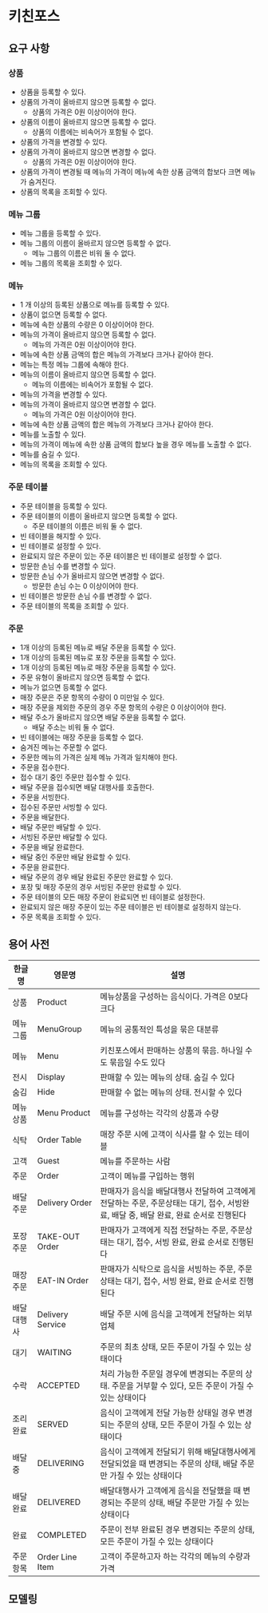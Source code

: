 # 키친포스

## 요구 사항

### 상품

- 상품을 등록할 수 있다.
- 상품의 가격이 올바르지 않으면 등록할 수 없다.
    - 상품의 가격은 0원 이상이어야 한다.
- 상품의 이름이 올바르지 않으면 등록할 수 없다.
    - 상품의 이름에는 비속어가 포함될 수 없다.
- 상품의 가격을 변경할 수 있다.
- 상품의 가격이 올바르지 않으면 변경할 수 없다.
    - 상품의 가격은 0원 이상이어야 한다.
- 상품의 가격이 변경될 때 메뉴의 가격이 메뉴에 속한 상품 금액의 합보다 크면 메뉴가 숨겨진다.
- 상품의 목록을 조회할 수 있다.

### 메뉴 그룹

- 메뉴 그룹을 등록할 수 있다.
- 메뉴 그룹의 이름이 올바르지 않으면 등록할 수 없다.
    - 메뉴 그룹의 이름은 비워 둘 수 없다.
- 메뉴 그룹의 목록을 조회할 수 있다.

### 메뉴

- 1 개 이상의 등록된 상품으로 메뉴를 등록할 수 있다.
- 상품이 없으면 등록할 수 없다.
- 메뉴에 속한 상품의 수량은 0 이상이어야 한다.
- 메뉴의 가격이 올바르지 않으면 등록할 수 없다.
    - 메뉴의 가격은 0원 이상이어야 한다.
- 메뉴에 속한 상품 금액의 합은 메뉴의 가격보다 크거나 같아야 한다.
- 메뉴는 특정 메뉴 그룹에 속해야 한다.
- 메뉴의 이름이 올바르지 않으면 등록할 수 없다.
    - 메뉴의 이름에는 비속어가 포함될 수 없다.
- 메뉴의 가격을 변경할 수 있다.
- 메뉴의 가격이 올바르지 않으면 변경할 수 없다.
    - 메뉴의 가격은 0원 이상이어야 한다.
- 메뉴에 속한 상품 금액의 합은 메뉴의 가격보다 크거나 같아야 한다.
- 메뉴를 노출할 수 있다.
- 메뉴의 가격이 메뉴에 속한 상품 금액의 합보다 높을 경우 메뉴를 노출할 수 없다.
- 메뉴를 숨길 수 있다.
- 메뉴의 목록을 조회할 수 있다.

### 주문 테이블

- 주문 테이블을 등록할 수 있다.
- 주문 테이블의 이름이 올바르지 않으면 등록할 수 없다.
    - 주문 테이블의 이름은 비워 둘 수 없다.
- 빈 테이블을 해지할 수 있다.
- 빈 테이블로 설정할 수 있다.
- 완료되지 않은 주문이 있는 주문 테이블은 빈 테이블로 설정할 수 없다.
- 방문한 손님 수를 변경할 수 있다.
- 방문한 손님 수가 올바르지 않으면 변경할 수 없다.
    - 방문한 손님 수는 0 이상이어야 한다.
- 빈 테이블은 방문한 손님 수를 변경할 수 없다.
- 주문 테이블의 목록을 조회할 수 있다.

### 주문

- 1개 이상의 등록된 메뉴로 배달 주문을 등록할 수 있다.
- 1개 이상의 등록된 메뉴로 포장 주문을 등록할 수 있다.
- 1개 이상의 등록된 메뉴로 매장 주문을 등록할 수 있다.
- 주문 유형이 올바르지 않으면 등록할 수 없다.
- 메뉴가 없으면 등록할 수 없다.
- 매장 주문은 주문 항목의 수량이 0 미만일 수 있다.
- 매장 주문을 제외한 주문의 경우 주문 항목의 수량은 0 이상이어야 한다.
- 배달 주소가 올바르지 않으면 배달 주문을 등록할 수 없다.
    - 배달 주소는 비워 둘 수 없다.
- 빈 테이블에는 매장 주문을 등록할 수 없다.
- 숨겨진 메뉴는 주문할 수 없다.
- 주문한 메뉴의 가격은 실제 메뉴 가격과 일치해야 한다.
- 주문을 접수한다.
- 접수 대기 중인 주문만 접수할 수 있다.
- 배달 주문을 접수되면 배달 대행사를 호출한다.
- 주문을 서빙한다.
- 접수된 주문만 서빙할 수 있다.
- 주문을 배달한다.
- 배달 주문만 배달할 수 있다.
- 서빙된 주문만 배달할 수 있다.
- 주문을 배달 완료한다.
- 배달 중인 주문만 배달 완료할 수 있다.
- 주문을 완료한다.
- 배달 주문의 경우 배달 완료된 주문만 완료할 수 있다.
- 포장 및 매장 주문의 경우 서빙된 주문만 완료할 수 있다.
- 주문 테이블의 모든 매장 주문이 완료되면 빈 테이블로 설정한다.
- 완료되지 않은 매장 주문이 있는 주문 테이블은 빈 테이블로 설정하지 않는다.
- 주문 목록을 조회할 수 있다.

## 용어 사전


| 한글명 | 영문명 | 설명 |
| --- | --- | --- |
|상품|Product|메뉴상품을 구성하는 음식이다. 가격은 0보다 크다|
|메뉴 그룹|MenuGroup|메뉴의 공통적인 특성을 묶은 대분류|
|메뉴|Menu|키친포스에서 판매하는 상품의 묶음. 하나일 수도 묶음일 수도 있다|
|전시|Display|판매할 수 있는 메뉴의 상태. 숨길 수 있다|
|숨김|Hide|판매할 수 없는 메뉴의 상태. 전시할 수 있다|
|메뉴 상품|Menu Product|메뉴를 구성하는 각각의 상품과 수량|
|식탁|Order Table|매장 주문 시에 고객이 식사를 할 수 있는 테이블|
|고객|Guest|메뉴를 주문하는 사람|
|주문|Order|고객이 메뉴를 구입하는 행위|
|배달 주문|Delivery Order|판매자가 음식을 배달대행사 전달하여 고객에게 전달하는 주문, 주문상태는 대기, 접수, 서빙완료, 배달 중, 배달 완료, 완료 순서로 진행된다|
|포장 주문|TAKE-OUT Order|판매자가 고객에게 직접 전달하는 주문, 주문상태는 대기, 접수, 서빙 완료, 완료 순서로 진행된다|
|매장 주문|EAT-IN Order|판매자가 식탁으로 음식을 서빙하는 주문, 주문상태는 대기, 접수, 서빙 완료, 완료 순서로 진행된다|
|배달대행사|Delivery Service|배달 주문 시에 음식을 고객에게 전달하는 외부 업체|
|대기|WAITING|주문의 최초 상태, 모든 주문이 가질 수 있는 상태이다|
|수락|ACCEPTED|처리 가능한 주문일 경우에 변경되는 주문의 상태. 주문을 거부할 수 있다, 모든 주문이 가질 수 있는 상태이다|
|조리 완료|SERVED|음식이 고객에게 전달 가능한 상태일 경우 변경되는 주문의 상태, 모든 주문이 가질 수 있는 상태이다|
|배달 중|DELIVERING|음식이 고객에게 전달되기 위해 배달대행사에게 전달되었을 때 변경되는 주문의 상태, 배달 주문만 가질 수 있는 상태이다|
|배달 완료|DELIVERED|배달대행사가 고객에게 음식을 전달했을 때 변경되는 주문의 상태, 배달 주문만 가질 수 있는 상태이다|
|완료|COMPLETED|주문이 전부 완료된 경우 변경되는 주문의 상태, 모든 주문이 가질 수 있는 상태이다|
|주문 항목|Order Line Item|고객이 주문하고자 하는 각각의 메뉴의 수량과 가격|

## 모델링
